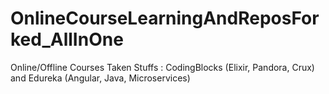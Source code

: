# OnlineCourseLearningAndReposForked_AllInOne
Online/Offline Courses Taken Stuffs : CodingBlocks (Elixir, Pandora, Crux) and Edureka (Angular, Java, Microservices)
